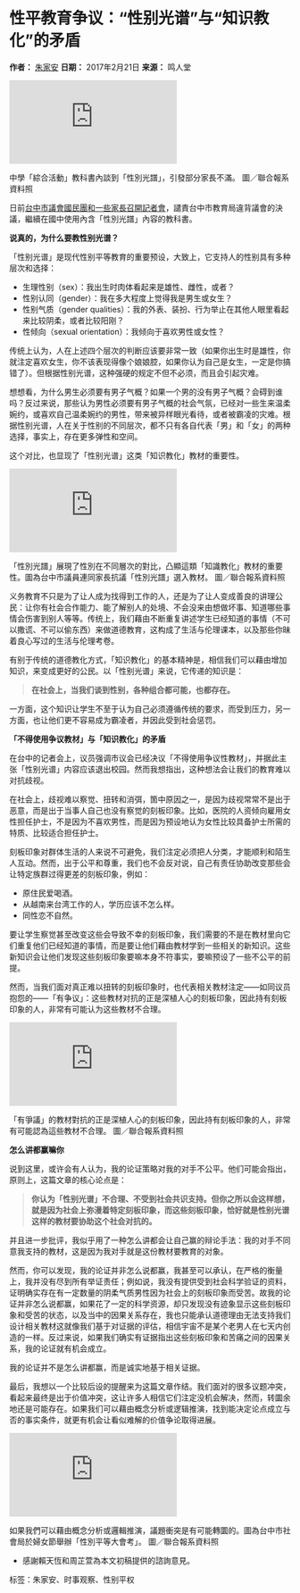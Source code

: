 # 性平教育争议：“性别光谱”与“知识教化”的矛盾

**作者：** [朱家安](/author/articles/1008/224)
**日期：** 2017年2月21日
**来源：** 鸣人堂

![中學「綜合活動」教科書內談到「性別光譜」，引發部分家長不滿。 圖／聯合報系資料照](https://pgw.udn.com.tw/gw/photo.php?u=https://uc.udn.com.tw/photo/2017/02/21/99/3201034.jpg&x=0&y=0&sw=0&sh=0&sl=W&fw=1050)

中學「綜合活動」教科書內談到「性別光譜」，引發部分家長不滿。 圖／聯合報系資料照

日前[台中市議會國民團和一些家長召開記者會](https://udn.com/news/story/7325/2291770)，譴責台中市教育局違背議會的決議，繼續在國中使用內含「性別光譜」內容的教科書。

**说真的，为什么要教性别光谱？**

「性别光谱」是现代性别平等教育的重要预设，大致上，它支持人的性别具有多种层次和选择：

-   生理性别（sex）：我出生时肉体看起来是雄性、雌性，或者？
-   性别认同（gender）：我在多大程度上觉得我是男生或女生？
-   性别气质（gender qualities）：我的外表、装扮、行为举止在其他人眼里看起来比较阴柔，或者比较阳刚？
-   性倾向（sexual orientation）：我倾向于喜欢男性或女性？

传统上认为，人在上述四个层次的判断应该要非常一致（如果你出生时是雄性，你就注定喜欢女生，你不该表现得像个娘娘腔，如果你认为自己是女生，一定是你搞错了）。但根据性别光谱，这种强硬的规定不但不必须，而且会引起灾难。

想想看，为什么男生必须要有男子气概？如果一个男的没有男子气概？会碍到谁吗？反过来说，那些认为男性必须要有男子气概的社会气氛，已经对一些生来温柔婉约，或喜欢自己温柔婉约的男性，带来被异样眼光看待，或者被霸凌的灾难。根据性别光谱，人在关于性别的不同层次，都不只有各自代表「男」和「女」的两种选择，事实上，存在更多弹性和空间。

这个对比，也显现了「性别光谱」这类「知识教化」教材的重要性。

![「性別光譜」展現了性別在不同層次的對比，凸顯這類「知識教化」教材的重要性。圖為台中市議員連同家長抗議「性別光譜」選入教材。 圖／聯合報系資料照](https://pgw.udn.com.tw/gw/photo.php?u=https://uc.udn.com.tw/photo/2017/02/21/99/3201084.jpg&x=0&y=0&sw=0&sh=0&sl=W&fw=1050)

「性別光譜」展現了性別在不同層次的對比，凸顯這類「知識教化」教材的重要性。圖為台中市議員連同家長抗議「性別光譜」選入教材。 圖／聯合報系資料照

义务教育不只是为了让人成为找得到工作的人，还是为了让人变成善良的讲理公民：让你有社会合作能力、能了解别人的处境、不会没来由想做坏事、知道哪些事情会伤害到别人等等。传统上，我们藉由不断重复讲述学生已经知道的事情（不可以撒谎、不可以偷东西）来做道德教育，这构成了生活与伦理课本，以及那些你昧着良心写过的生活与伦理考卷。

有别于传统的道德教化方式，「知识教化」的基本精神是，相信我们可以藉由增加知识，来变成更好的公民。以「性别光谱」来说，它传递的知识是：

> **在社会上，当我们谈到性别，各种组合都可能，也都存在。**

一方面，这个知识让学生不至于认为自己必须遵循传统的要求，而受到压力，另一方面，也让他们更不容易成为霸凌者，并因此受到社会惩罚。

**「不得使用争议教材」与「知识教化」的矛盾**

在台中的记者会上，议员强调市议会已经决议「不得使用争议性教材」，并据此主张「性别光谱」内容应该退出校园。然而我想指出，这种想法会让我们的教育难以对抗歧视。

在社会上，歧视难以察觉、扭转和消弭，箇中原因之一，是因为歧视常常不是出于恶意，而是出于当事人自己也没有察觉的刻板印象。比如，医院的人资倾向雇用女性担任护士，不是因为不喜欢男性，而是因为预设地认为女性比较具备护士所需的特质、比较适合担任护士。

刻板印象对群体生活的人来说不可避免，我们注定必须把人分类，才能顺利和陌生人互动。然而，出于公平和尊重，我们也不会反对说，自己有责任协助改变那些会让特定族群过得更差的刻板印象，例如：

-   原住民爱喝酒。
-   从越南来台湾工作的人，学历应该不怎么样。
-   同性恋不自然。

要让学生察觉甚至改变这些会导致不幸的刻板印象，我们需要的不是在教材里向它们重复他们已经知道的事情，而是要让他们藉由教材学到一些相关的新知识。这些新知识会让他们发现这些刻板印象要嘛本身不符事实，要嘛预设了一些不公平的前提。

然而，当我们面对真正难以扭转的刻板印象时，也代表相关教材注定——如同议员抱怨的——「有争议」：这些教材对抗的正是深植人心的刻板印象，因此持有刻板印象的人，非常有可能认为这些教材不合理。

![「有爭議」的教材對抗的正是深植人心的刻板印象，因此持有刻板印象的人，非常有可能認為這些教材不合理。 圖／聯合報系資料照](https://pgw.udn.com.tw/gw/photo.php?u=https://uc.udn.com.tw/photo/2017/02/21/99/3201188.jpg&x=0&y=0&sw=0&sh=0&sl=W&fw=1050)

「有爭議」的教材對抗的正是深植人心的刻板印象，因此持有刻板印象的人，非常有可能認為這些教材不合理。 圖／聯合報系資料照

**怎么讲都赢嘛你**

说到这里，或许会有人认为，我的论证策略对我的对手不公平。他们可能会指出，原则上，这篇文章的核心论点是：

> **你认为「性别光谱」不合理、不受到社会共识支持。但你之所以会这样想，就是因为社会上弥漫着特定刻板印象，而这些刻板印象，恰好就是性别光谱这样的教材要协助这个社会对抗的。**

并且进一步批评，我似乎用了一种怎么讲都会让自己赢的辩论手法：我的对手不同意我支持的教材，这是因为我对手就是这份教材要教育的对象。

然而，你可以发现，我的论证并非怎么说都赢，我甚至可以承认，在严格的衡量上，我并没有尽到所有举证责任；例如说，我没有提供受到社会科学验证的资料，证明确实存在有一定数量的阴柔气质男性因为社会上的刻板印象而受苦。故我的论证并非怎么说都赢，如果花了一定的科学资源，却只发现没有迹象显示这些刻板印象和受苦的状态，以及当中的因果关系存在，我也只能承认道德理由无法支持我们设计相关教材这就像我们基于对证据的评估，相信宇宙不是某个老男人在七天内创造的一样。反过来说，如果我们确实有证据指出这些刻板印象和苦痛之间的因果关系，我的论证就有机会成立。

我的论证并不是怎么讲都赢，而是诚实地基于相关证据。

最后，我想以一个比较后设的提醒来为这篇文章作结。我们面对的很多议题冲突，看起来最终是出于价值冲突，这让许多人相信它们注定没机会解决，然而，转圜余地还是可能存在。如果我们可以藉由概念分析或逻辑推演，找到能决定论点成立与否的事实条件，就更有机会让看似难解的价值争论取得进展。

![如果我們可以藉由概念分析或邏輯推演，議題衝突是有可能轉圜的。圖為台中市社會局於婦女節舉辦「性別平等大會考」。 圖／聯合報系資料照](https://pgw.udn.com.tw/gw/photo.php?u=https://uc.udn.com.tw/photo/2017/02/21/99/3201189.jpg&x=0&y=0&sw=0&sh=0&sl=W&fw=1050)

如果我們可以藉由概念分析或邏輯推演，議題衝突是有可能轉圜的。圖為台中市社會局於婦女節舉辦「性別平等大會考」。 圖／聯合報系資料照

*   感謝賴天恆和周芷萱為本文初稿提供的諮詢意見。

标签：朱家安、时事观察、性别平权
